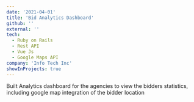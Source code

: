 ```yaml
---
date: '2021-04-01'
title: 'Bid Analytics Dashboard'
github: ''
external: ''
tech:
  - Ruby on Rails
  - Rest API
  - Vue Js
  - Google Maps API
company: 'Info Tech Inc'
showInProjects: true
---
```


Built Analytics dashboard for the agencies to view the bidders statistics, including google map integration of the bidder location
